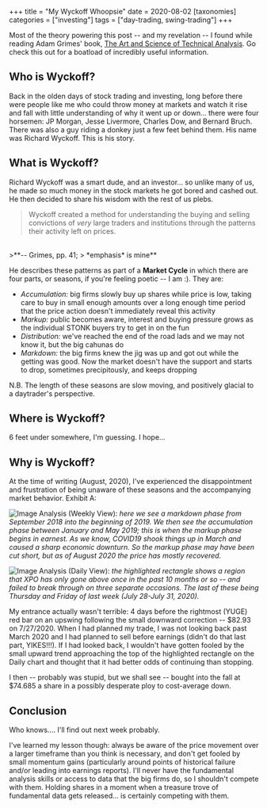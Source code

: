 +++
title = "My Wyckoff Whoopsie"
date = 2020-08-02
[taxonomies]
categories = ["investing"]
tags = ["day-trading, swing-trading"]
+++

Most of the theory powering this post -- and my revelation -- I found while reading Adam Grimes' book, [The Art and Science of Technical Analysis](https://adamhgrimes.com/the-art-and-science-the-book/). Go check this out for a boatload of incredibly useful information.

## Who is Wyckoff?

Back in the olden days of stock trading and investing, long before there were people like me who could throw money at markets and watch it rise and fall with little understanding of why it went up or down... there were four horsemen: JP Morgan, Jesse Livermore, Charles Dow, and Bernard Bruch. There was also a guy riding a donkey just a few feet behind them. His name was Richard Wyckoff. This is his story.

## What is Wyckoff?

Richard Wyckoff was a smart dude, and an investor... so unlike many of us, he made so much money in the stock markets he got bored and cashed out. He then decided to share his wisdom with the rest of us plebs.

> Wyckoff created a method for understanding the buying and selling convictions of *very* large traders and institutions through the patterns their activity left on prices.
<br/>
>**-- Grimes, pp. 41;
> *emphasis* is mine**

He describes these patterns as part of a **Market Cycle** in which there are four parts, or seasons, if you're feeling poetic -- I am :).  They are:
- *Accumulation:* big firms slowly buy up shares while price is low, taking care to buy in small enough amounts over a long enough time period that the price action doesn't immediately reveal this activity
- *Markup:* public becomes aware, interest and buying pressure grows as the individual STONK buyers try to get in on the fun
- *Distribution:* we've reached the end of the road lads and we may not know it, but the big cahunas do
- *Markdown:* the big firms knew the jig was up and got out while the getting was good. Now the market doesn't have the support and starts to drop, sometimes precipitously, and keeps dropping

N.B. The length of these seasons are slow moving, and positively glacial to a daytrader's perspective.

## Where is Wyckoff?

6 feet under somewhere, I'm guessing. I hope...

## Why is Wyckoff?

At the time of writing (August, 2020), I've experienced the disappointment and frustration of being unaware of these seasons and the accompanying market behavior. Exhibit A:

![Image](https://www.tradingview.com/x/HQi3FILl/)
Analysis (Weekly View): *here we see a markdown phase from September 2018 into the beginning of 2019. We then see the accumulation phase between January and May 2019; this is when the markup phase begins in earnest. As we know, COVID19 shook things up in March and caused a sharp economic downturn. So the markup phase may have been cut short, but as of August 2020 the price has mostly recovered.*

![Image](https://www.tradingview.com/x/2h5Hmb0f/)
Analysis (Daily View): *the highlighted rectangle shows a region that XPO has only gone above once in the past 10 months or so -- and failed to break through on three separate occasions. The last of these being Thursday and Friday of last week (July 28-July 31, 2020).* 

My entrance actually wasn't terrible: 4 days before the rightmost (YUGE) red bar on an upswing following the small downward correction -- $82.93 on 7/27/2020. When I had planned my trade, I was not looking back past March 2020 and I had planned to sell before earnings (didn't do that last part, YIKES!!!). If I had looked back, I wouldn't have gotten fooled by the small upward trend approaching the top of the highlighted rectangle on the Daily chart and thought that it had better odds of continuing than stopping.

I then -- probably was stupid, but we shall see -- bought into the fall at $74.685 a share in a possibly desperate ploy to cost-average down.

## Conclusion

Who knows.... I'll find out next week probably.

I've learned my lesson though: always be aware of the price movement over a larger timeframe than you think is necessary, and don't get fooled by small momentum gains (particularly around points of historical failure and/or leading into earnings reports). I'll never have the fundamental analysis skills or access to data that the big firms do, so I shouldn't compete with them. Holding shares in a moment when a treasure trove of fundamental data gets released... is certainly competing with them.

